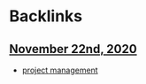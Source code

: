 
# Backlinks
## [November 22nd, 2020](<November 22nd, 2020.md>)
- [project management](<project management.md>)

